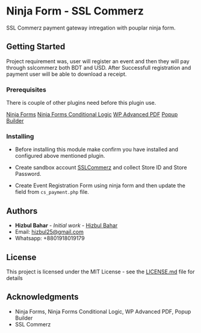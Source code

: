 # Ninja Form - SSL Commerz

SSL Commerz payment gateway intregation with pouplar ninja form.

## Getting Started

Project requirement was, user will register an event and then they will pay through sslcommerz both BDT and USD. After Successfull registration and payment user will be able to download a receipt.

### Prerequisites

There is couple of other plugins need before this plugin use.

[Ninja Forms](https://wordpress.org/plugins/ninja-forms/)
[Ninja Forms Conditional Logic](https://github.com/wpninjas/ninja-forms-conditional-logic)
[WP Advanced PDF](https://wordpress.org/plugins/wp-advanced-pdf/)
[Popup Builder](https://wordpress.org/plugins/popup-builder/)

### Installing

* Before installing this module make confirm you have installed and configured above mentioned plugin.

* Create sandbox account [SSLCommerz](https://sandbox.sslcommerz.com) and collect Store ID and Store Password.


* Create Event Registration Form using ninja form and then update the field from ```cs_payment.php``` file.



## Authors

* **Hizbul Bahar** - *Initial work* - [Hizbul Bahar](https://github.com/hizbul25)
* Email: hizbul25@gmail.com
* Whatsapp: +8801918019179

## License

This project is licensed under the MIT License - see the [LICENSE.md](LICENSE.md) file for details

## Acknowledgments

* Ninja Forms, Ninja Forms Conditional Logic, WP Advanced PDF, Popup Builder
* SSL Commerz
